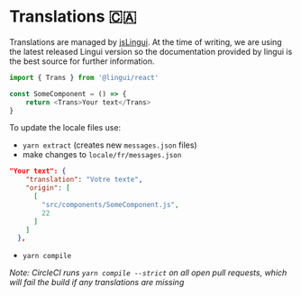 # Translations 🇨🇦

Translations are managed by [jsLingui](https://lingui.js.org/tutorials/react.html).
At the time of writing, we are using the latest released Lingui version so the documentation provided by lingui is the best source for further information.

```javascript
import { Trans } from '@lingui/react'

const SomeComponent = () => {
    return <Trans>Your text</Trans>
}

```

To update the locale files use:

- `yarn extract` (creates new `messages.json` files)
- make changes to `locale/fr/messages.json`

```json
"Your text": {
    "translation": "Votre texte",
    "origin": [
      [
        "src/components/SomeComponent.js",
        22
      ]
    ]
  },
```

- `yarn compile`

*Note: CircleCI runs `yarn compile --strict` on all open pull requests, which will fail the build if any translations are missing*
